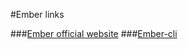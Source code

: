 #Ember links

###[Ember official website](http://www.emberjs.com)
###[Ember-cli](http://www.ember-cli.com)
